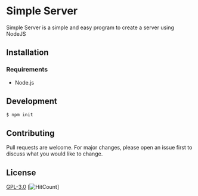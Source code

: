 # Simple Server

Simple Server is a simple and easy program to create a server using NodeJS

## Installation

### Requirements
* Node.js

## Development
```
$ npm init
```

## Contributing
Pull requests are welcome. For major changes, please open an issue first to discuss what you would like to change.

## License
[GPL-3.0](https://choosealicense.com/licenses/gpl-3.0/) [![HitCount](http://hits.dwyl.com/{marwari}/{NodeJs-Projects}.svg)]